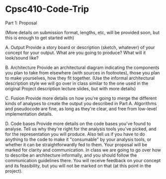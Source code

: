 Cpsc410-Code-Trip
=================

Part 1: Proposal

(More details on submission format, lengths, etc, will be provided soon, but this is enough to get started with)

A. Output
Provide a story board or description (sketch, whatever) of your concept for your output. What are you going to produce? What will it look/sound like?

B. Architecture
Provide an architectural diagram indicating the components you plan to take from elsewhere (with sources in footnotes), those you plan to make yourselves, how they fit together. (Use the informal architectural description style we will go over in class similar to the one used in the original Project description lecture slides, but with more details)

C. Fusion
Provide more details on how you're going to merge the different kinds of analyses to create the output you described in Part A. Algorithms and pseudocode are fine, as long as they're clear, and free from low-level implementation details.

D. Code bases
Provide more details on the code bases you've found to analyse. Tell us why they're right for the analysis tools you've picked, and for the representation you will produce. Also tell us if you have to do anything to the code to make it "consumable" by your analysis tools, or whether it can be straightforwardly fed to them.
Your proposal will be marked for clarity and communication. In class we are going to go over how to describe an architecture informally, and you should follow the communication guidelines there. You will receive feedback on your concept and its feasibility, but you will not be marked on that (at this point in the project).
